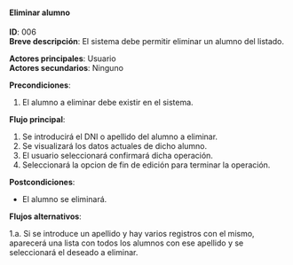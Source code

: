 #### Eliminar alumno

**ID**: 006  
**Breve descripción**: El sistema debe permitir eliminar un alumno del listado.

**Actores principales**: Usuario  
**Actores secundarios**: Ninguno

**Precondiciones**:

1. El alumno a eliminar debe existir en el sistema.

**Flujo principal**:

1. Se introducirá el DNI o apellido del alumno a eliminar.
2. Se visualizará los datos actuales de dicho alumno.
3. El usuario seleccionará confirmará dicha operación.
4. Seleccionará la opcion de fin de edición para terminar la operación.

**Postcondiciones**:

* El alumno se eliminará.

**Flujos alternativos**:

1.a. Si se introduce un apellido y hay varios registros con el mismo, aparecerá una lista con todos los alumnos con ese apellido y se seleccionará el deseado a eliminar.